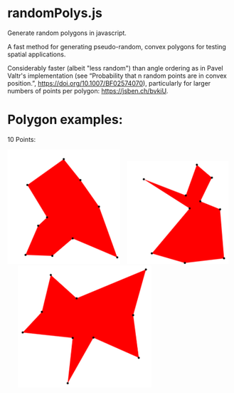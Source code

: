 # randomPolys.js
Generate random polygons in javascript. 

A fast method for generating pseudo-random, convex polygons for testing spatial applications.

Considerably faster (albeit "less random") than angle ordering as in Pavel Valtr's implementation (see “Probability that n random points are in convex position.”, https://doi.org/10.1007/BF02574070), particularly for larger numbers of points per polygon: https://jsben.ch/bvkiU.

# Polygon examples:
10 Points: 

![picture](src/img/10_pts_2.PNG)&nbsp; &nbsp; ![picture](src/img/10_pts.PNG)&nbsp; &nbsp; &nbsp; &nbsp; ![picture](src/img/10_pts_3.PNG)
